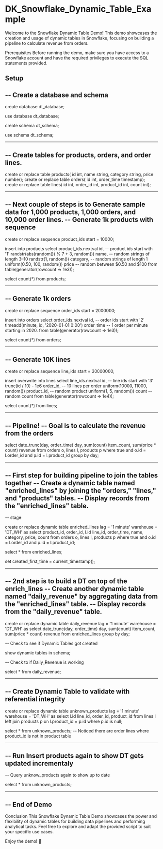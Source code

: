 # DK_Snowflake_Dynamic_Table_Example

Welcome to the Snowflake Dynamic Table Demo! This demo showcases the creation and usage of dynamic tables in Snowflake, focusing on building a pipeline to calculate revenue from orders.

Prerequisites
Before running the demo, make sure you have access to a Snowflake account and have the required privileges to execute the SQL statements provided.

Setup
---------------------------------------------------------------------
-- Create a database and schema
---------------------------------------------------------------------

create database dt_database;

use database dt_database;

create schema dt_schema;

use schema dt_schema;

---------------------------------------------------------------------
-- Create tables for products, orders, and order lines.
---------------------------------------------------------------------
create or replace table products(
    id int, name string, category string, price number);
create or replace table orders(
    id int, order_time timestamp);
create or replace table lines(
    id int, order_id int, product_id int, count int);

---------------------------------------------------------------------
-- Next couple of steps is to Generate sample data for 1,000 products, 1,000 orders, and 10,000 order lines.
-- Generate 1k products with sequence
---------------------------------------------------------------------
create or replace sequence product_ids start = 10000;

insert into products
  select
    product_ids.nextval
      id,      -- product ids start with '1'
    randstr(abs(random()) % 7 + 3, random()) 
      name,     -- random strings of length 3–10
    randstr(1, random()) 
      category, -- random strings of length 1
    uniform(0.50, 100, random()) 
      price     -- random between $0.50 and $100
  from table(generator(rowcount => 1e3));

select count(*) from products;

---------------------------------------------------------------------
-- Generate 1k orders
---------------------------------------------------------------------
create or replace sequence order_ids start = 2000000;

insert into orders 
  select
    order_ids.nextval
      id,       -- order ids start with '2'
    timeadd(minute, id, '2020-01-01 0:00')
      order_time  -- 1 order per minute starting in 2020.
  from table(generator(rowcount => 1e3));

select count(*) from orders;

---------------------------------------------------------------------
-- Generate 10K lines
---------------------------------------------------------------------
create or replace sequence line_ids start = 30000000;

insert overwrite into lines
  select
    line_ids.nextval
      id,         -- line ids start with '3'
    trunc(id / 10) - 1e6
      order_id,   -- 10 lines per order
    uniform(10000, 11000, random())
      product_id, -- random product
    uniform(1, 5, random())
      count       -- random count
  from table(generator(rowcount => 1e4));

select count(*) from lines;

---------------------------------------------------------------------
-- Pipeline!
-- Goal is to calculate the revenue from the orders
---------------------------------------------------------------------
select
 date_trunc(day, order_time) day,
 sum(count) item_count,
 sum(price * count) revenue
from orders o, lines l, products p
where true
and o.id = l.order_id
and p.id = l.product_id
group by day;

---------------------------------------------------------------------
-- First step for building pipeline to join the tables together
-- Create a dynamic table named "enriched_lines" by joining the "orders," "lines," and "products" tables.
-- Display records from the "enriched_lines" table.
---------------------------------------------------------------------
-- stage

create or replace dynamic table enriched_lines 
  lag = '1 minute'
  warehouse = 'DT_WH'
as
  select product_id, order_id, l.id line_id, order_time, name, category, price, count
  from orders o, lines l, products p
  where true
    and o.id = l.order_id
    and p.id = l.product_id;

select * from enriched_lines;

set created_first_time = current_timestamp();

---------------------------------------------------------------------
-- 2nd step is to build a DT on top of the enrich_lines 
-- Create another dynamic table named "daily_revenue" by aggregating data from the "enriched_lines" table.
-- Display records from the "daily_revenue" table.
---------------------------------------------------------------------

create or replace dynamic table daily_revenue
  lag = '1 minute'
  warehouse = 'DT_WH'
  as
    select date_trunc(day, order_time) day, sum(count) item_count, sum(price * count) revenue
    from enriched_lines
    group by day;

-- Check to see if Dynamic Tables got created

show dynamic tables in schema;

-- Check to if Daily_Revenue is working

select * from daily_revenue;


---------------------------------------------------------------------
-- Create Dynamic Table to validate with referential integrity
---------------------------------------------------------------------

create or replace dynamic table unknown_products
  lag = '1 minute'
  warehouse = 'DT_WH'
  as
    select l.id line_id, order_id, product_id
    from lines l left join products p
    on l.product_id = p.id
    where p.id is null;

select * from unknown_products;
-- Noticed there are order lines where product_id is not in product table

---------------------------------------------------------------------
-- Run Insert products again to show DT gets updated incrementaly
---------------------------------------------------------------------

-- Query unknow_products again to show up to date

select * from unknown_products;


----------------------------------------------------------------------------------------------
-- End of Demo
----------------------------------------------------------------------------------------------


Conclusion
This Snowflake Dynamic Table Demo showcases the power and flexibility of dynamic tables for building data pipelines and performing analytical tasks. Feel free to explore and adapt the provided script to suit your specific use cases.

Enjoy the demo! 🚀
